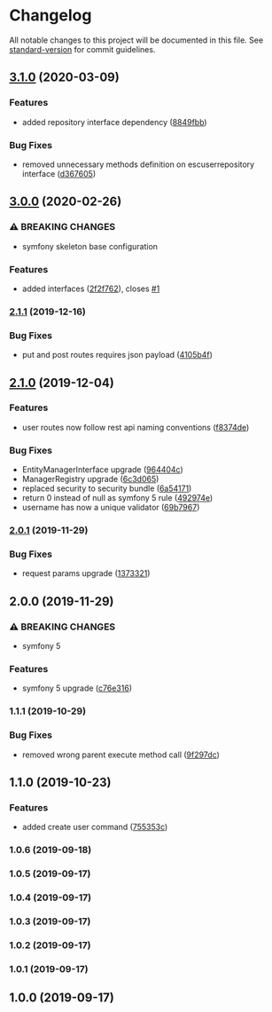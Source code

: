 # Changelog

All notable changes to this project will be documented in this file. See [standard-version](https://github.com/conventional-changelog/standard-version) for commit guidelines.

## [3.1.0](https://github.com/escsrl/user/compare/v3.0.0...v3.1.0) (2020-03-09)


### Features

* added repository interface dependency ([8849fbb](https://github.com/escsrl/user/commit/8849fbb2665a14eca5852499310471298eb8f4c3))


### Bug Fixes

* removed unnecessary methods definition on escuserrepository interface ([d367605](https://github.com/escsrl/user/commit/d3676059899a71fbaebe3043170f25e2dc3ace9e))

## [3.0.0](https://github.com/escsrl/user/compare/v2.1.1...v3.0.0) (2020-02-26)


### ⚠ BREAKING CHANGES

* symfony skeleton base configuration

### Features

* added interfaces ([2f2f762](https://github.com/escsrl/user/commit/2f2f762c82e6c20b816a84de28baa439f81f31ae)), closes [#1](https://github.com/escsrl/user/issues/1)

### [2.1.1](https://github.com/escsrl/user/compare/v2.1.0...v2.1.1) (2019-12-16)


### Bug Fixes

* put and post routes requires json payload ([4105b4f](https://github.com/escsrl/user/commit/4105b4f1dac8b02022554b87f25477a20db5fd5e))

## [2.1.0](https://github.com/escsrl/user/compare/v2.0.1...v2.1.0) (2019-12-04)


### Features

* user routes now follow rest api naming conventions ([f8374de](https://github.com/escsrl/user/commit/f8374de0bed00f3b50f9ee902a7e5ae2eea39e81))


### Bug Fixes

* EntityManagerInterface upgrade ([964404c](https://github.com/escsrl/user/commit/964404c65c7baf22de1f2973556b1f3f64147bf3))
* ManagerRegistry upgrade ([6c3d065](https://github.com/escsrl/user/commit/6c3d065325255160a045efb2dee3ecef98ac652e))
* replaced security to security bundle ([6a54171](https://github.com/escsrl/user/commit/6a541710ef3cbe219ae45a5bc4e6b15381ce7b02))
* return 0 instead of null as symfony 5 rule ([492974e](https://github.com/escsrl/user/commit/492974e19df1527e6d2d3d1943b6c85e5468d595))
* username has now a unique validator ([69b7967](https://github.com/escsrl/user/commit/69b796781003213381e479d91eea738c6a4f06b5))

### [2.0.1](https://github.com/escsrl/user/compare/v2.0.0...v2.0.1) (2019-11-29)


### Bug Fixes

* request params upgrade ([1373321](https://github.com/escsrl/user/commit/1373321094215d9f895acbdf969451e373cc7937))

## 2.0.0 (2019-11-29)


### ⚠ BREAKING CHANGES

* symfony 5

### Features

* symfony 5 upgrade ([c76e316](https://github.com/escsrl/user/commit/c76e3162e53f749f6f5055e7bab9d8b6bdee7986))

### 1.1.1 (2019-10-29)


### Bug Fixes

* removed wrong parent execute method call ([9f297dc](https://github.com/escsrl/user/commit/9f297dc7c90b2eb71da1a8d3b7ecfc49e266f1e5))

## 1.1.0 (2019-10-23)


### Features

* added create user command ([755353c](https://github.com/escsrl/user/commit/755353c7e847648d737606d4e6ea1e8d76c91cc9))

### 1.0.6 (2019-09-18)

### 1.0.5 (2019-09-17)

### 1.0.4 (2019-09-17)

### 1.0.3 (2019-09-17)

### 1.0.2 (2019-09-17)

### 1.0.1 (2019-09-17)

## 1.0.0 (2019-09-17)
